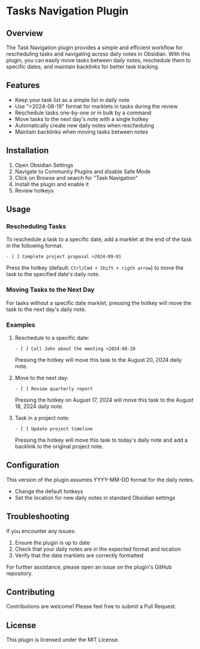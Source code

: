 # Tasks Navigation Plugin

## Overview

The Task Navigation plugin provides a simple and efficient workflow for rescheduling tasks and navigating across daily notes in Obsidian. With this plugin, you can easily move tasks between daily notes, reschedule them to specific dates, and maintain backlinks for better task tracking.

## Features

- Keep your task list as a simple list in daily note
- Use ">2024-08-19" format for marklets in tasks during the review
- Reschedule tasks one-by-one or in bulk by a command
- Move tasks to the next day's note with a single hotkey
- Automatically create new daily notes when rescheduling
- Maintain backlinks when moving tasks between notes

## Installation

1. Open Obsidian Settings
2. Navigate to Community Plugins and disable Safe Mode
3. Click on Browse and search for "Task Navigation"
4. Install the plugin and enable it
5. Review hotkeys 

## Usage

### Rescheduling Tasks

To reschedule a task to a specific date, add a marklet at the end of the task in the following format:

```
- [ ] Complete project proposal >2024-09-01
```

Press the hotkey (default: `Ctrl/Cmd + Shift + rigth arrow`) to move the task to the specified date's daily note.

### Moving Tasks to the Next Day

For tasks without a specific date marklet, pressing the hotkey will move the task to the next day's daily note.

### Examples

1. Reschedule to a specific date:
   ```
   - [ ] Call John about the meeting >2024-08-20
   ```
   Pressing the hotkey will move this task to the August 20, 2024 daily note.

2. Move to the next day:
   ```
   - [ ] Review quarterly report
   ```
   Pressing the hotkey on August 17, 2024 will move this task to the August 18, 2024 daily note.

3. Task in a project note:
   ```
   - [ ] Update project timeline
   ```
   Pressing the hotkey will move this task to today's daily note and add a backlink to the original project note.

## Configuration

This version of the plugin assumes YYYY-MM-DD format for the daily notes. 

- Change the default hotkeys
- Set the location for new daily notes in standard Obsidian settings

## Troubleshooting

If you encounter any issues:

1. Ensure the plugin is up to date
2. Check that your daily notes are in the expected format and location
3. Verify that the date marklets are correctly formatted

For further assistance, please open an issue on the plugin's GitHub repository.

## Contributing

Contributions are welcome! Please feel free to submit a Pull Request.

## License

This plugin is licensed under the MIT License.
